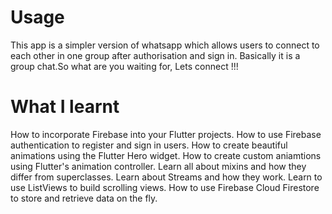 # Usage
This app is a simpler version of whatsapp which allows users to connect to each other in one group after authorisation and sign in. Basically it is a group chat.So what are you waiting for, Lets connect !!! 
# What I learnt
How to incorporate Firebase into your Flutter projects.
How to use Firebase authentication to register and sign in users.
How to create beautiful animations using the Flutter Hero widget.
How to create custom aniamtions using Flutter's animation controller.
Learn all about mixins and how they differ from superclasses.
Learn about Streams and how they work.
Learn to use ListViews to build scrolling views.
How to use Firebase Cloud Firestore to store and retrieve data on the fly.
